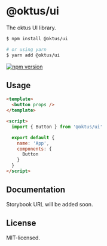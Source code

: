 # @oktus/ui

The oktus UI library.

```sh
$ npm install @oktus/ui

# or using yarn
$ yarn add @oktus/ui
```

[![npm version](https://img.shields.io/npm/v/@oktus/ui.svg?style=flat-square)](https://www.npmjs.com/package/@oktus/ui)

## Usage

```html
<template>
  <button props />
</template>

<script>
  import { Button } from '@oktus/ui'

  export default {
    name: 'App',
    components: {
      Button
    }
  }
</script>
```

## Documentation

Storybook URL will be added soon.

## License

MIT-licensed.
